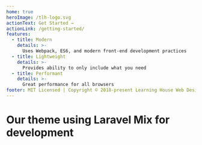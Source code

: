 ```yaml
---
home: true
heroImage: /tlh-logo.svg
actionText: Get Started →
actionLink: /getting-started/
features:
  - title: Modern
    details: >-
      Uses Webpack, ES6, and modern front-end development practices
  - title: Lightweight
    details: >-
      Provides ability to only include what you need
  - title: Performant
    details: >-
      Great performance for all browsers
footer: MIT Licensed | Copyright © 2018-present Learning House Web Design & Development Team
---
```


# Our theme using Laravel Mix for development
